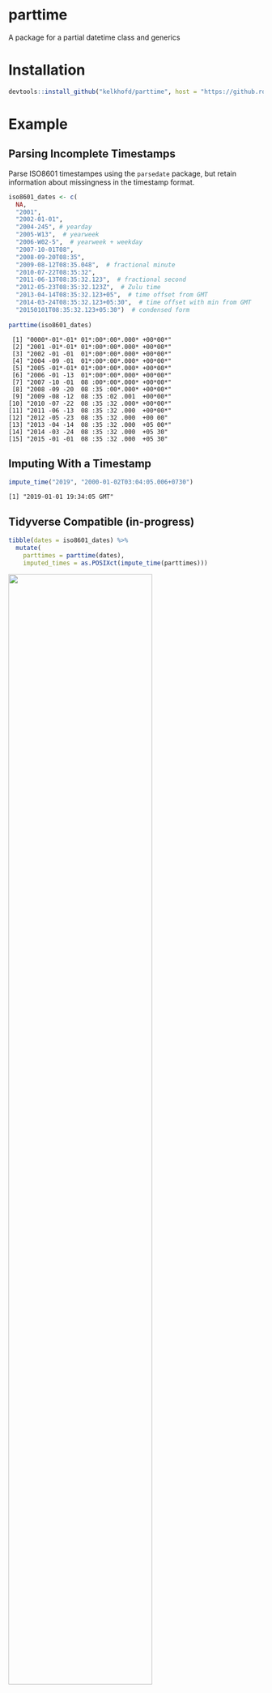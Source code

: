 # parttime

A package for a partial datetime class and generics

# Installation

```r
devtools::install_github("kelkhofd/parttime", host = "https://github.roche.com/api/v3")
```

# Example

## Parsing Incomplete Timestamps

Parse ISO8601 timestampes using the `parsedate` package, but retain information about missingness in the timestamp format. 

```r
iso8601_dates <- c(
  NA,
  "2001",
  "2002-01-01",
  "2004-245", # yearday
  "2005-W13",  # yearweek
  "2006-W02-5",  # yearweek + weekday
  "2007-10-01T08",
  "2008-09-20T08:35",
  "2009-08-12T08:35.048",  # fractional minute
  "2010-07-22T08:35:32",
  "2011-06-13T08:35:32.123",  # fractional second
  "2012-05-23T08:35:32.123Z",  # Zulu time
  "2013-04-14T08:35:32.123+05",  # time offset from GMT
  "2014-03-24T08:35:32.123+05:30",  # time offset with min from GMT
  "20150101T08:35:32.123+05:30")  # condensed form
  
parttime(iso8601_dates)
```

```
 [1] "0000*-01*-01* 01*:00*:00*.000* +00*00*"
 [2] "2001 -01*-01* 01*:00*:00*.000* +00*00*"
 [3] "2002 -01 -01  01*:00*:00*.000* +00*00*"
 [4] "2004 -09 -01  01*:00*:00*.000* +00*00*"
 [5] "2005 -01*-01* 01*:00*:00*.000* +00*00*"
 [6] "2006 -01 -13  01*:00*:00*.000* +00*00*"
 [7] "2007 -10 -01  08 :00*:00*.000* +00*00*"
 [8] "2008 -09 -20  08 :35 :00*.000* +00*00*"
 [9] "2009 -08 -12  08 :35 :02 .001  +00*00*"
[10] "2010 -07 -22  08 :35 :32 .000* +00*00*"
[11] "2011 -06 -13  08 :35 :32 .000  +00*00*"
[12] "2012 -05 -23  08 :35 :32 .000  +00 00"
[13] "2013 -04 -14  08 :35 :32 .000  +05 00*"
[14] "2014 -03 -24  08 :35 :32 .000  +05 30"
[15] "2015 -01 -01  08 :35 :32 .000  +05 30"
```

## Imputing With a Timestamp

```r
impute_time("2019", "2000-01-02T03:04:05.006+0730")
```

```
[1] "2019-01-01 19:34:05 GMT"
```

## Tidyverse Compatible (in-progress)

```r
tibble(dates = iso8601_dates) %>%
  mutate(
    parttimes = parttime(dates), 
    imputed_times = as.POSIXct(impute_time(parttimes)))
```

<img src="https://user-images.githubusercontent.com/18220321/64467475-b086ad00-d0cd-11e9-8e39-9a6e7e84a44e.png" width="75%"></img>
